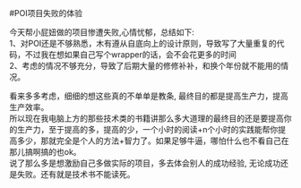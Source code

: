 #POI项目失败的体验

今天帮小屁妞做的项目惨遭失败,心情忧郁，总结如下:  
1、对POI还是不够熟悉，木有遵从自底向上的设计原则，导致写了大量重复的代码，不过我在想如果自己写个wrapper的话，会不会花更多的时间  
2、考虑的情况不够充分，导致了后期大量的修修补补，和换个年份就不能用的情况。  

看来多多考虑，细细的想这些真的不单单是教条, 最终目的都是提高生产力，提高生产效率。  
所以现在我电脑上方的那些技术类的书籍讲那么多大道理的最终目的还是要提高你的生产力，至于提高的多，提高的少，一个小时的阅读+n个小时的实践能帮你提高多少，那就完全是个人的方法+智力了。如果足够牛逼，哪怕什么也不看自己在那儿搞啊搞的也ok。  
说了那么多是想激励自己多做实际的项目，多去体会别人的成功经验, 无论成功还是失败。还有就是技术书不能读死。  
